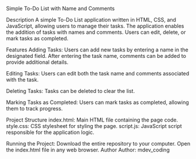 Simple To-Do List with Name and Comments

Description
A simple To-Do List application written in HTML, CSS, and JavaScript, allowing users to manage their tasks. The application enables the addition of tasks with names and comments. Users can edit, delete, or mark tasks as completed.

Features
Adding Tasks:
Users can add new tasks by entering a name in the designated field.
After entering the task name, comments can be added to provide additional details.

Editing Tasks:
Users can edit both the task name and comments associated with the task.

Deleting Tasks:
Tasks can be deleted to clear the list.

Marking Tasks as Completed:
Users can mark tasks as completed, allowing them to track progress.

Project Structure
index.html: Main HTML file containing the page code.
style.css: CSS stylesheet for styling the page.
script.js: JavaScript script responsible for the application logic.

Running the Project:
Download the entire repository to your computer.
Open the index.html file in any web browser.
Author
Author: mdev_coding
